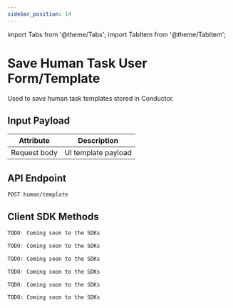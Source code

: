 ```yaml
---
sidebar_position: 14
---
```


import Tabs from '@theme/Tabs';
import TabItem from '@theme/TabItem';

# Save Human Task User Form/Template

Used to save human task templates stored in Conductor.

## Input Payload

| Attribute       | Description         |
|-----------------|---------------------| 
| Request body | UI template payload | 

## API Endpoint 

```
POST human/template
```

## Client SDK Methods

<Tabs>
<TabItem value="Java" label="Java">

```java
TODO: Coming soon to the SDKs
```

</TabItem>
<TabItem value="Go" label="Go">

```go
TODO: Coming soon to the SDKs
```

</TabItem>
<TabItem value="Python" label="Python">

```python
TODO: Coming soon to the SDKs
```

</TabItem>
<TabItem value="CSharp" label="CSharp">

```csharp
TODO: Coming soon to the SDKs
```

</TabItem>
<TabItem value="Javascript" label="Javascript">

```javascript
TODO: Coming soon to the SDKs
```

</TabItem>
<TabItem value="Clojure" label="Clojure">

```clojure
TODO: Coming soon to the SDKs
```

</TabItem>
</Tabs>
